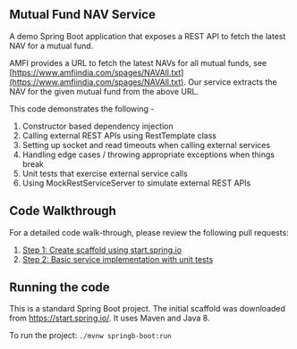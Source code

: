 ## Mutual Fund NAV Service

A demo Spring Boot application that exposes a REST API to fetch the latest NAV for a mutual fund. 

AMFI provides a URL to fetch the latest NAVs for all mutual funds, see [https://www.amfiindia.com/spages/NAVAll.txt](https://www.amfiindia.com/spages/NAVAll.txt). Our service extracts the NAV for the given mutual fund from the above URL.

This code demonstrates the following - 

1. Constructor based dependency injection
1. Calling external REST APIs using RestTemplate class
1. Setting up socket and read timeouts when calling external services
1. Handling edge cases / throwing appropriate exceptions when things break
1. Unit tests that exercise external service calls
1. Using MockRestServiceServer to simulate external REST APIs


## Code Walkthrough

For a detailed code walk-through, please review the following pull requests:

1. [Step 1: Create scaffold using start.spring.io](https://github.com/sripkrishnan/amfi/pull/1)
1. [Step 2: Basic service implementation with unit tests](https://github.com/sripkrishnan/amfi/pull/2)


## Running the code

This is a standard Spring Boot project. The initial scaffold was downloaded from https://start.spring.io/. It uses Maven and Java 8.

To run the project: `./mvnw springb-boot:run`